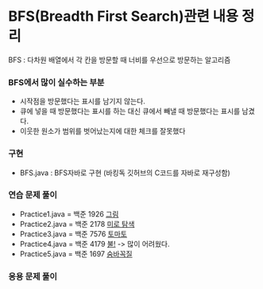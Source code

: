 # BFS(Breadth First Search)관련 내용 정리

BFS : 다차원 배열에서 각 칸을 방문할 때 너비를 우선으로 방문하는 알고리즘

### BFS에서 많이 실수하는 부분
- 시작점을 방문했다는 표시를 남기지 않는다.
- 큐에 넣을 때 방문했다는 표시를 하는 대신 큐에서 빼낼 때 방문했다는 표시를 남겼다.
- 이웃한 원소가 범위를 벗어났는지에 대한 체크를 잘못했다

### 구현
- BFS.java : BFS자바로 구현 (바킹독 깃허브의 C코드를 자바로 재구성함)

### 연습 문제 풀이
- Practice1.java = 백준 1926 <a href = "https://www.acmicpc.net/problem/1926">그림</a>
- Practice2.java = 백준 2178 <a href = "https://www.acmicpc.net/problem/2178">미로 탐색</a>
- Practice3.java = 백준 7576 <a href = "https://www.acmicpc.net/problem/7576">토마토</a>
- Practice4.java = 백준 4179 <a href = "https://www.acmicpc.net/problem/4179">불!</a> -> 많이 어려웠다.
- Practice5.java = 백준 1697 <a href = "https://www.acmicpc.net/problem/1697">숨바꼭질</a>
### 응용 문제 풀이


